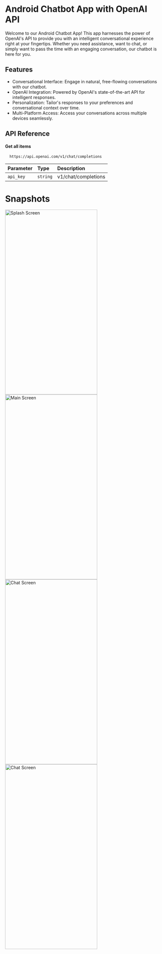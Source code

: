 
# Android Chatbot App with OpenAI API

Welcome to our Android Chatbot App! This app harnesses the power of OpenAI's API to provide you with an intelligent conversational experience right at your fingertips. Whether you need assistance, want to chat, or simply want to pass the time with an engaging conversation, our chatbot is here for you.


## Features
* Conversational Interface:  Engage in natural, free-flowing conversations with our chatbot.
* OpenAI Integration: Powered by OpenAI's state-of-the-art API for intelligent responses.
* Personalization: Tailor's responses to your preferences and conversational context over time.
* Multi-Platform Access: Access your conversations across multiple devices seamlessly.
## API Reference

#### Get all items

```http
  https://api.openai.com/v1/chat/completions
```

| Parameter | Type     | Description                |
| :-------- | :------- | :------------------------- |
| `api_key` | `string` | v1/chat/completions

# Snapshots


<img src="https://github.com/AkanshaTech/Android-ChatBot-APP/assets/158189086/07c82048-41ab-4902-afb7-3653823dc1a6" alt="Splash Screen" width="300" height="600"/>   
  <img src="https://github.com/AkanshaTech/Android-ChatBot-APP/assets/158189086/c7ff40d0-fa72-4137-aeed-923587119f79" alt="Main Screen" width="300" height="600"/>  
    <img src="https://github.com/AkanshaTech/Android-ChatBot-APP/assets/158189086/cfa2c8dd-87af-47b7-a164-eb8e41f280bd" alt="Chat Screen" width="300" height="600"/> 
<img src="https://github.com/AkanshaTech/Android-ChatBot-APP/assets/158189086/a0614c82-ea76-4712-ad02-f5792e583ec0" alt="Chat Screen" width="300" height="600"/>   





